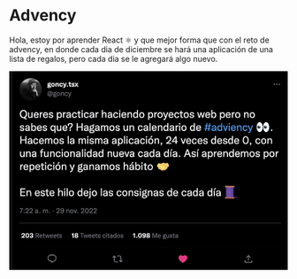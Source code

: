 # Advency

Hola, estoy por aprender React ⚛️ y que mejor forma que con el reto de advency, en donde cada dia de diciembre se hará una aplicación de una lista de regalos, pero cada dia se le agregará algo nuevo.

![goncy tweet](goncy_tweet.jpeg)
